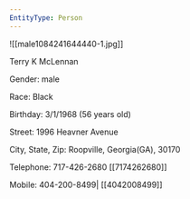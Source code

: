 ```yaml
---
EntityType: Person
---
```


![[male1084241644440-1.jpg]]

Terry K McLennan

Gender: male

Race: Black

Birthday: 3/1/1968 (56 years old)

Street: 1996 Heavner Avenue

City, State, Zip: Roopville, Georgia(GA), 30170

Telephone: 717-426-2680 [[7174262680]]

Mobile: 404-200-8499|
[[4042008499]]